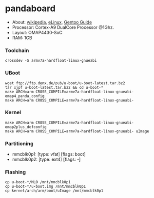 pandaboard
==========

* About: 
  [wikipedia](https://de.wikipedia.org/wiki/PandaBoard),
  [eLinux](http://elinux.org/PandaBoard),
  [Gentoo Guide](http://dev.gentoo.org/~armin76/arm/pandaboard/install.xml)
* Processor: Cortex-A9 DualCore Processor @1Ghz.
* Layout: OMAP4430-SoC
* RAM: 1GB

### Toolchain
    crossdev -S armv7a-hardfloat-linux-gnueabi

### UBoot
    wget ftp://ftp.denx.de/pub/u-boot/u-boot-latest.tar.bz2 
    tar xjpf u-boot-latest.tar.bz2 && cd u-boot-*
    make ARCH=arm CROSS_COMPILE=armv7a-hardfloat-linux-gnueabi- omap4_panda_config
    make ARCH=arm CROSS_COMPILE=armv7a-hardfloat-linux-gnueabi-

### Kernel
    make ARCH=arm CROSS_COMPILE=armv7a-hardfloat-linux-gnueabi- omap2plus_defconfig
    make ARCH=arm CROSS_COMPILE=armv7a-hardfloat-linux-gnueabi- uImage

### Partitioning

* mmcblk0p1: [type: vfat] [flags: boot]
* mmcblk0p2: [type: ext4] [flags: -]

### Flashing
    cp u-boot-*/MLO /mnt/mmcblk0p1
    cp u-boot-*/u-boot.img /mnt/mmcblk0p1
    cp kernel/arch/arm/boot/uImage /mnt/mmcblk0p1
